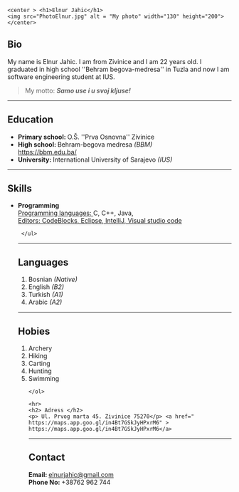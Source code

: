 <!DOCTYPE html>
<html>
<head>
    <meta charset='utf-8'>
    <title>CV Elnur Jahic</title>
    <!--
        Name: Elnur Jahić
        Project 1
        Course: CS412
        Deadline: 10/22/21
    --> 

</head>
<body>
    
    <center > <h1>Elnur Jahic</h1> 
    <img src="PhotoElnur.jpg" alt = "My photo" width="130" height="200"> </center>
   <h2> Bio </h2>
   <p> My name is Elnur Jahic. I am from Zivinice and I am 22 years old. 
       I graduated in high school ''Behram begova-medresa'' in Tuzla and now 
       I am software engineering student at IUS.  </p>

   <blockquote> My motto: <i> <b> Samo use i u svoj kljuse! </b> </i></blockquote>
   <hr>
   <h2> Education </h2>
   <ul> 
       <li> <b> Primary school: </b>O.Š. ''Prva Osnovna'' Zivinice </li>
       <li> <b> High school: </b> Behram-begova medresa <i> (BBM)</i></li> <a href="https://bbm.edu.ba/" >https://bbm.edu.ba/</a>
       <li> <b> University: </b> International University of Sarajevo <i>(IUS)</i></li>
   </ul>
   <hr>
   <h2> Skills </h2>
     <ul>
         <li> <b> Programming </b></li>
                  <u>Programming languages: </u> C, C++, Java,  <br>
                  <u>Editors: CodeBlocks, Eclipse, IntelliJ, Visual studio code</u>
         
     </ul>

   <hr>
   <h2> Languages</h2>
   <ol> 
       <li> Bosnian <i> (Native)</i> </li>
       <li> English <i> (B2) </i> </li>
       <li> Turkish <i> (A1) </i></li>
       <li> Arabic <i> (A2) </i></li>
   </ol>
   <hr>

   <h2> Hobies </h2> 
   <ol>
       <li> Archery </li>
       <li> Hiking </li>
       <li> Carting </li>
       <li> Hunting </li>
       <li> Swimming </li>

    </ol>

    <hr> 
    <h2> Adress </h2>
    <p> Ul. Prvog marta 45. Zivinice 75270</p> <a href="
    https://maps.app.goo.gl/in4Bt7GSkJyHPxrM6" > 
    https://maps.app.goo.gl/in4Bt7GSkJyHPxrM6</a>


   
   <hr>
   <h2> Contact </h2>
   <p> <strong> Email: </strong> <a href= "elnurjahic@gmail.com" > elnurjahic@gmail.com </a>  <br>
       <strong> Phone No: </strong> +38762 962 744
   </p>

</body>
</html>
